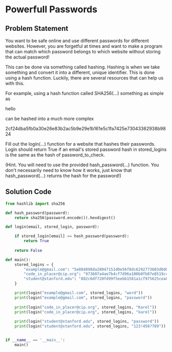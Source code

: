 # Powerfull Passwords

## Problem Statement

You want to be safe online and use different passwords for different websites. However, you are forgetful at times and want to make a program that can match which password belongs to which website without storing the actual password!

This can be done via something called hashing. Hashing is when we take something and convert it into a different, unique identifier. This is done using a hash function. Luckily, there are several resources that can help us with this.

For example, using a hash function called SHA256(...) something as simple as

hello

can be hashed into a much more complex

2cf24dba5fb0a30e26e83b2ac5b9e29e1b161e5c1fa7425e73043362938b9824

Fill out the login(...) function for a website that hashes their passwords. Login should return True if an email's stored password hash in stored_logins is the same as the hash of password_to_check.

(Hint. You will need to use the provided hash_password(...) function. You don't necessarily need to know how it works, just know that hash_password(...) returns the hash for the password!)

## Solution Code

```python
from hashlib import sha256

def hash_password(password):
    return sha256(password.encode()).hexdigest()

def login(email, stored_login, password):

    if stored_login[email] == hash_password(password):
        return True
    
    return False

def main():
    stored_logins = {
        "example@gmail.com": "5e884898da28047151d0e56f8dc6292773603d0d6aabbdd62a11ef721d1542d8",
        "code_in_placer@cip.org": "973607a4ae7b4cf7d96a100b0fb07e8519cc4f70441d41214a9f811577bb06cc",
        "student@stanford.edu": "882c6df720fd99f5eebb1581a1cf975625cea8a160283011c0b9512bb56c95fb"
    }

    print(login("example@gmail.com", stored_logins, "word"))
    print(login("example@gmail.com", stored_logins, "password"))
    
    print(login("code_in_placer@cip.org", stored_logins, "Karel"))
    print(login("code_in_placer@cip.org", stored_logins, "karel"))
    
    print(login("student@stanford.edu", stored_logins, "password"))
    print(login("student@stanford.edu", stored_logins, "123!456?789"))


if __name__ == '__main__':
    main()